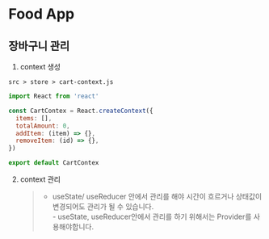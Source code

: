 # Food App

## 장바구니 관리

1. context 생성

`src > store > cart-context.js`

```jsx
import React from 'react'

const CartContex = React.createContext({
  items: [],
  totalAmount: 0,
  addItem: (item) => {},
  removeItem: (id) => {},
})

export default CartContex
```

2. context 관리
   > - useState/ useReducer 안에서 관리를 해야 시간이 흐르거나 상태값이 변경되어도 관리가 될 수 있습니다.<br>- useState, useReducer안에서 관리를 하기 위해서는 Provider를 사용해야합니다.

